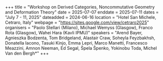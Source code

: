 +++
title = "Workshop on Derived Categories, Noncommutative Geometry and Deformation Theory"
date = 2025-07-07
enddate = 2025-07-11
dates = "July 7 - 11, 2025"
dateadded = 2024-06-16
location = "Hotel San Michele, Cetraro, Italy"
webpage = "https://sites.google.com/view/cetraro2025"
organisers = "Paolo Stellari (Milano), Michael Wemyss (Glasgow), Franco Rota (Glasgow), Wahei Hara (Kavli IPMU)"
speakers = "Arend Bayer, Agnieszka Bodzenta, Tom Bridgeland, Alastair Craw, Soheyla Feyzbakhsh, Donatella Iacono, Tasuki Kinjo, Emma Lepri, Marco Manetti, Francesco Meazzini, Amnon Neeman, Ed Segal, Špela Špenko, Yokinobu Toda, Michel Van den Bergh*"
+++
